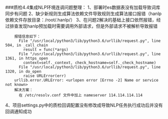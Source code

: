 
###质检4.4集成NLP环境连调问题整理：
1、部署时es数据表没有加载导致词库同步有问题
2、缺少新规则生成算法依赖文件导致规则生成算法接口报错（hanlp依赖文件存放目录：/root/.hanlp/）
3、在问题2解决的基础上接口依然报错，经过排查发现hanlp预加载时需要调用外部请求，但是外部请求不被解析导致报错
```
    报错信息如下：
      File "/usr/local/python3/lib/python3.6/urllib/request.py", line 504, in _call_chain
        result = func(*args)
      File "/usr/local/python3/lib/python3.6/urllib/request.py", line 1361, in https_open
        context=self._context, check_hostname=self._check_hostname)
      File "/usr/local/python3/lib/python3.6/urllib/request.py", line 1320, in do_open
        raise URLError(err)
    urllib.error.URLError: <urlopen error [Errno -2] Name or service not known>
    解决方案：
      在 /etc/resolv.conf 文件中加上 nameserver 114.114.114.114
```
4、项目settings.py中的质检回调配置没有修改成导致NLP任务执行成功后并没有回调通知成功

